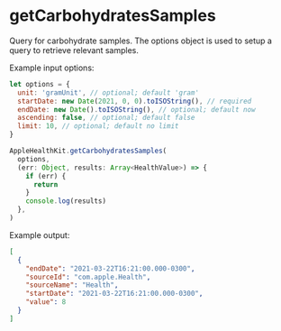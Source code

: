 # getCarbohydratesSamples

Query for carbohydrate samples. The options object is used to setup a query to retrieve relevant samples.

Example input options:

```javascript
let options = {
  unit: 'gramUnit', // optional; default 'gram'
  startDate: new Date(2021, 0, 0).toISOString(), // required
  endDate: new Date().toISOString(), // optional; default now
  ascending: false, // optional; default false
  limit: 10, // optional; default no limit
}
```

```javascript
AppleHealthKit.getCarbohydratesSamples(
  options,
  (err: Object, results: Array<HealthValue>) => {
    if (err) {
      return
    }
    console.log(results)
  },
)
```

Example output:

```json
[
  {
    "endDate": "2021-03-22T16:21:00.000-0300",
    "sourceId": "com.apple.Health",
    "sourceName": "Health",
    "startDate": "2021-03-22T16:21:00.000-0300",
    "value": 8
  }
]
```
